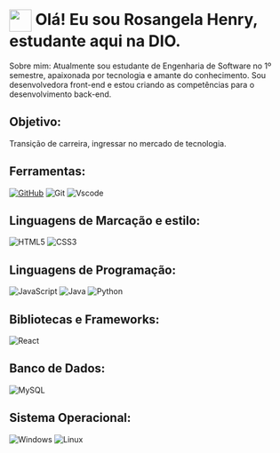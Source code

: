 <h1>
    <a href="https://www.dio.me/">
     <img align="center" width="40px" src="https://hermes.digitalinnovation.one/assets/diome/logo-minimized.png"></a>
    <span> Olá! Eu sou Rosangela Henry, estudante aqui na DIO.</span>
</h1>

Sobre mim: 
Atualmente sou estudante de Engenharia de Software no 1º semestre, apaixonada por tecnologia e amante do conhecimento. Sou desenvolvedora front-end e estou criando as competências para o desenvolvimento back-end. 

## Objetivo:
Transição de carreira, ingressar no mercado de tecnologia.

## Ferramentas:
[![GitHub](https://img.shields.io/badge/GitHub-000?style=for-the-badge&logo=github&logoColor=30A3DC)](https://docs.github.com/)
![Git](https://img.shields.io/badge/GIT-E44C30?style=for-the-badge&logo=git&logoColor=white)
![Vscode](https://img.shields.io/badge/Vscode-007ACC?style=for-the-badge&logo=visual-studio-code&logoColor=white)

## Linguagens de Marcação e estilo:
![HTML5](https://img.shields.io/badge/HTML5-E34F26?style=for-the-badge&logo=html5&logoColor=white)
![CSS3](https://img.shields.io/badge/CSS3-1572B6?style=for-the-badge&logo=css3&logoColor=white)

## Linguagens de Programação:
![JavaScript](https://img.shields.io/badge/JavaScript-F7DF1E?style=for-the-badge&logo=javascript&logoColor=black)
![Java](https://img.shields.io/badge/java-%23ED8B00.svg?style=for-the-badge&logo=openjdk&logoColor=white)
![Python](https://img.shields.io/badge/python-3670A0?style=for-the-badge&logo=python&logoColor=ffdd54)

## Bibliotecas e Frameworks:
![React](https://img.shields.io/badge/React-20232A?style=for-the-badge&logo=react&logoColor=61DAFB)

## Banco de Dados:
![MySQL](https://img.shields.io/badge/MySQL-00000F?style=for-the-badge&logo=mysql&logoColor=white)

## Sistema Operacional:
![Windows](https://img.shields.io/badge/Windows-000?style=for-the-badge&logo=windows&logoColor=2CA5E0)
![Linux](https://img.shields.io/badge/Linux-000?style=for-the-badge&logo=linux&logoColor=FCC624)




